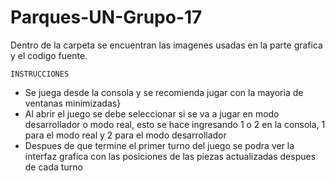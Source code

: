# Parques-UN-Grupo-17

Dentro de la carpeta se encuentran las imagenes usadas en la parte grafica y el codigo fuente.

    INSTRUCCIONES

- Se juega desde la consola y se recomienda jugar con la mayoria de ventanas minimizadas}
- Al abrir el juego se debe seleccionar si se va a jugar en modo desarrollador o modo real, esto se hace ingresando 1 o 2 en la consola, 1 para el modo real y 2 para el modo desarrollador
- Despues de que termine el primer turno del juego se podra ver la interfaz grafica con las posiciones de las piezas actualizadas despues de cada turno
